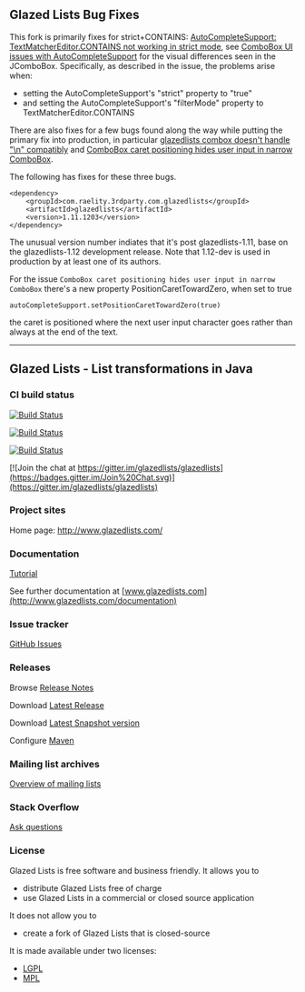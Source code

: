 ## Glazed Lists Bug Fixes

This fork is primarily fixes for strict+CONTAINS:
[AutoCompleteSupport: TextMatcherEditor.CONTAINS not working in strict mode](https://github.com/glazedlists/glazedlists/issues/676),
see [ComboBox UI issues with AutoCompleteSupport](https://github.com/glazedlists/glazedlists/issues/696) for the visual differences seen in the JComboBox. Specifically, as described in the issue, the problems arise when:
- setting the AutoCompleteSupport's "strict" property to "true"
- and setting the AutoCompleteSupport's "filterMode" property to TextMatcherEditor.CONTAINS

There are also fixes for a few bugs found along the way while putting the primary fix into production,
in particular [glazedlists combox doesn't handle "\n" compatibly](https://github.com/glazedlists/glazedlists/issues/695)
and [ComboBox caret positioning hides user input in narrow ComboBox](https://github.com/glazedlists/glazedlists/issues/699).

The following has fixes for these three bugs.
```
<dependency>
    <groupId>com.raelity.3rdparty.com.glazedlists</groupId>
    <artifactId>glazedlists</artifactId>
    <version>1.11.1203</version>
</dependency>
```

The unusual version number indiates that it's post glazedlists-1.11, base on the glazedlists-1.12 development release. Note that 1.12-dev is used in production by at least one of its authors.

For the issue `ComboBox caret positioning hides user input in narrow ComboBox` there's a new property PositionCaretTowardZero, when set to true
```
autoCompleteSupport.setPositionCaretTowardZero(true)
```
the caret is positioned where the next user input character goes rather than always at the end of the text.

-------------------------------

## Glazed Lists - List transformations in Java

### CI build status

[![Build Status](https://travis-ci.org/glazedlists/glazedlists.svg?branch=master)](https://travis-ci.org/glazedlists/glazedlists)

[![Build Status](https://github.com/glazedlists/glazedlists/workflows/Java%20CI/badge.svg)](https://github.com/glazedlists/glazedlists/actions)

[![Build Status](https://dev.azure.com/glazedlists/glazedlists/_apis/build/status/glazedlists.glazedlists?branchName=master)](https://dev.azure.com/glazedlists/glazedlists/_build/latest?definitionId=1&branchName=master)

[![Join the chat at https://gitter.im/glazedlists/glazedlists](https://badges.gitter.im/Join%20Chat.svg)](https://gitter.im/glazedlists/glazedlists)

### Project sites

Home page: 		http://www.glazedlists.com/

### Documentation

[Tutorial](https://glazedlists.github.io/glazedlists-tutorial/)

See further documentation at [www.glazedlists.com](http://www.glazedlists.com/documentation)

### Issue tracker

[GitHub Issues](https://github.com/glazedlists/glazedlists/issues)

### Releases

Browse [Release Notes](http://www.glazedlists.com/releases)

Download [Latest Release](http://repo1.maven.org/maven2/com/glazedlists/glazedlists/1.11.0/)

Download [Latest Snapshot version](https://oss.sonatype.org/content/repositories/snapshots/com/glazedlists/glazedlists/1.12.0-SNAPSHOT/)

Configure [Maven](http://www.glazedlists.com/Home/maven)

### Mailing list archives

[Overview of mailing lists](http://glazedlists.1045722.n5.nabble.com/GlazedLists-f3416377.subapps.html)

### Stack Overflow

[Ask questions](https://stackoverflow.com/questions/tagged/glazedlists)

### License

Glazed Lists is free software and business friendly. It allows you to

  * distribute Glazed Lists free of charge
  * use Glazed Lists in a commercial or closed source application

It does not allow you to

  * create a fork of Glazed Lists that is closed-source

It is made available under two licenses:

  * [LGPL](http://creativecommons.org/licenses/LGPL/2.1/)
  * [MPL](http://www.mozilla.org/MPL/)
